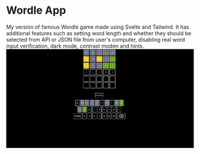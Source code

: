 # Wordle App
My version of famous Wordle game made using Svelte and Tailwind. It has additional features such as setting word length and whether they should be selected from API or JSON file from user's computer, disabling real word input verification, dark mode, contrast moden and hints.
![Game screen](screen.png)
